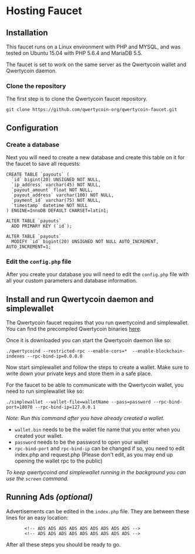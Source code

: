 # Hosting Faucet

## Installation

This faucet runs on a Linux environment with PHP and MYSQL, and was tested on Ubuntu 15.04 with PHP 5.6.4 and MariaDB 5.5.

The faucet is set to work on the same server as the Qwertycoin wallet and Qwertycoin daemon.

### Clone the repository

The first step is to clone the Qwertycoin faucet repository.

```text
git clone https://github.com/qwertycoin-org/qwertycoin-faucet.git
```

## Configuration

### Create a database

Next you will need to create a new database and create this table on it for the faucet to save all requests:

```text
CREATE TABLE `payouts` (
  `id` bigint(20) UNSIGNED NOT NULL,
  `ip_address` varchar(45) NOT NULL,
  `payout_amount` float NOT NULL,
  `payout_address` varchar(100) NOT NULL,
  `payment_id` varchar(75) NOT NULL,
  `timestamp` datetime NOT NULL
) ENGINE=InnoDB DEFAULT CHARSET=latin1;

ALTER TABLE `payouts`
  ADD PRIMARY KEY (`id`);

ALTER TABLE `payouts`
  MODIFY `id` bigint(20) UNSIGNED NOT NULL AUTO_INCREMENT, AUTO_INCREMENT=1;
```

### Edit the `config.php` file

After you create your database you will need to edit the `config.php` file with all your custom parameters and database information.

## Install and run Qwertycoin daemon and simplewallet

The Qwertycoin faucet requires that you run qwertycoind and simplewallet. You can find the precompiled Qwertycoin binaries [here](https://github.com/qwertycoin-org/qwertycoin/releases).

Once it is downloaded you can start the Qwertycoin daemon like so:

```text
./qwertycoind --restricted-rpc --enable-cors=*  --enable-blockchain-indexes --rpc-bind-ip=0.0.0.0
```

Now start simplewallet and follow the steps to create a wallet. Make sure to write down your private keys and store them in a safe place.

For the faucet to be able to communicate with the Qwertycoin wallet, you need to run simplewallet like so:

```text
./simplewallet --wallet-file=walletName --pass=password --rpc-bind-port=18070 --rpc-bind-ip=127.0.0.1
```

_Note: Run this command after you have already created a wallet._

* `wallet.bin` needs to be the wallet file name that you enter when you created your wallet.
* `password` needs to be the password to open your wallet
* `rpc-bind-port` and `rpc-bind-ip` can be changed if so, you need to edit index.php and request.php \(Please don't edit, as you may end up opening the wallet rpc to the public\)

_To keep qwertycoind and simplewallet running in the background you can use the `screen` command._

## Running Ads _\(optional\)_

Advertisements can be edited in the `index.php` file. They are between these lines for an easy location:

```text
       <!-- ADS ADS ADS ADS ADS ADS ADS ADS ADS -->
       <!-- ADS ADS ADS ADS ADS ADS ADS ADS ADS -->
```

After all these steps you should be ready to go.

